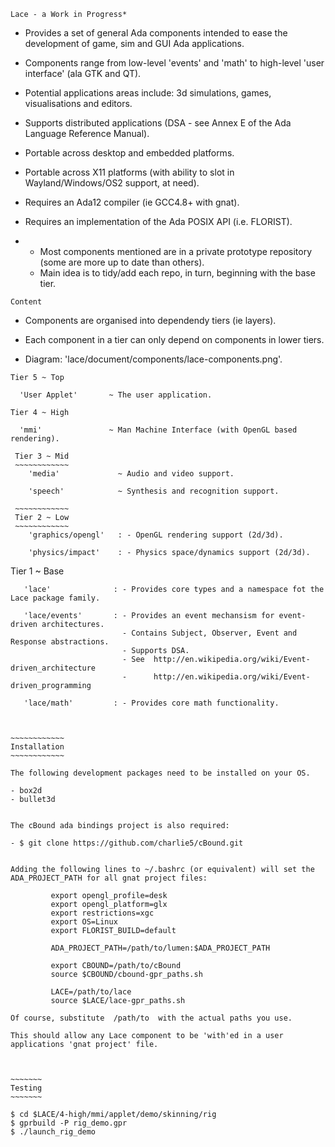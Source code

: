 ~~~~
Lace - a Work in Progress*
~~~~

   - Provides a set of general Ada components intended to ease the development of game, sim and GUI Ada applications.
   
   - Components range from low-level 'events' and 'math' to high-level 'user interface' (ala GTK and QT).
   - Potential applications areas include: 3d simulations, games, visualisations and editors.

   - Supports distributed applications (DSA - see Annex E of the Ada Language Reference Manual).

   - Portable across desktop and embedded platforms.
   - Portable across X11 platforms (with ability to slot in Wayland/Windows/OS2 support, at need).

   - Requires an Ada12 compiler (ie GCC4.8+ with gnat).
   - Requires an implementation of the Ada POSIX API (i.e. FLORIST).


* 
  - Most components mentioned are in a private prototype repository (some are more up to date than others). 
  - Main idea is to tidy/add each repo, in turn, beginning with the base tier.
  


~~~~~~~
Content
~~~~~~~

   - Components are organised into dependendy tiers (ie layers).
   - Each component in a tier can only depend on components in lower tiers.

   - Diagram: 'lace/document/components/lace-components.png'.

   ~~~~~~~~~~~~
   Tier 5 ~ Top
   ~~~~~~~~~~~~
      'User Applet'       ~ The user application.

   ~~~~~~~~~~~~~
   Tier 4 ~ High
   ~~~~~~~~~~~~~
      'mmi'               ~ Man Machine Interface (with OpenGL based rendering).

  ~~~~~~~~~~~~~
   Tier 3 ~ Mid
   ~~~~~~~~~~~~
      'media'             ~ Audio and video support.
      
      'speech'            ~ Synthesis and recognition support.

   ~~~~~~~~~~~~
   Tier 2 ~ Low
   ~~~~~~~~~~~~
      'graphics/opengl'   : - OpenGL rendering support (2d/3d).
      
      'physics/impact'    : - Physics space/dynamics support (2d/3d).

   ~~~~~~~~~~~~~
   Tier 1 ~ Base
   ~~~~~~~~~~~~~
      'lace'              : - Provides core types and a namespace fot the Lace package family.
    
      'lace/events'       : - Provides an event mechansism for event-driven architectures.
                            - Contains Subject, Observer, Event and Response abstractions.
                            - Supports DSA.
                            - See  http://en.wikipedia.org/wiki/Event-driven_architecture
                            -      http://en.wikipedia.org/wiki/Event-driven_programming
    
      'lace/math'         : - Provides core math functionality.
    
    
   
~~~~~~~~~~~~
Installation
~~~~~~~~~~~~

   The following development packages need to be installed on your OS.

   - box2d
   - bullet3d


   The cBound ada bindings project is also required:

   - $ git clone https://github.com/charlie5/cBound.git


   Adding the following lines to ~/.bashrc (or equivalent) will set the ADA_PROJECT_PATH for all gnat project files:

            export opengl_profile=desk
            export opengl_platform=glx
            export restrictions=xgc
            export OS=Linux
            export FLORIST_BUILD=default

            ADA_PROJECT_PATH=/path/to/lumen:$ADA_PROJECT_PATH

            export CBOUND=/path/to/cBound
            source $CBOUND/cbound-gpr_paths.sh

            LACE=/path/to/lace
            source $LACE/lace-gpr_paths.sh

   Of course, substitute  /path/to  with the actual paths you use.

   This should allow any Lace component to be 'with'ed in a user applications 'gnat project' file.



~~~~~~~
Testing
~~~~~~~

   $ cd $LACE/4-high/mmi/applet/demo/skinning/rig
   $ gprbuild -P rig_demo.gpr
   $ ./launch_rig_demo





